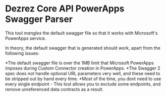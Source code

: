 # Dezrez Core API PowerApps Swagger Parser
This tool *mangles* the default swagger file so that it works with Microsoft's PowerApps service.

In theory, the default swagger that is generated should work, apart from the following issues:

*The default swagger file is over the 1MB limit that Microsoft PowerApps imposes during Custom Connector creation in PowerApps.
*The Swagger 2 spec does not handle optional URL parameters very well, and these need to be stripped out by hand every time.
*Most of the time, you dont need to use every single endpoint - This tool allows you to exclude some endpoints, and remove unreferenced data contracts as a result.

